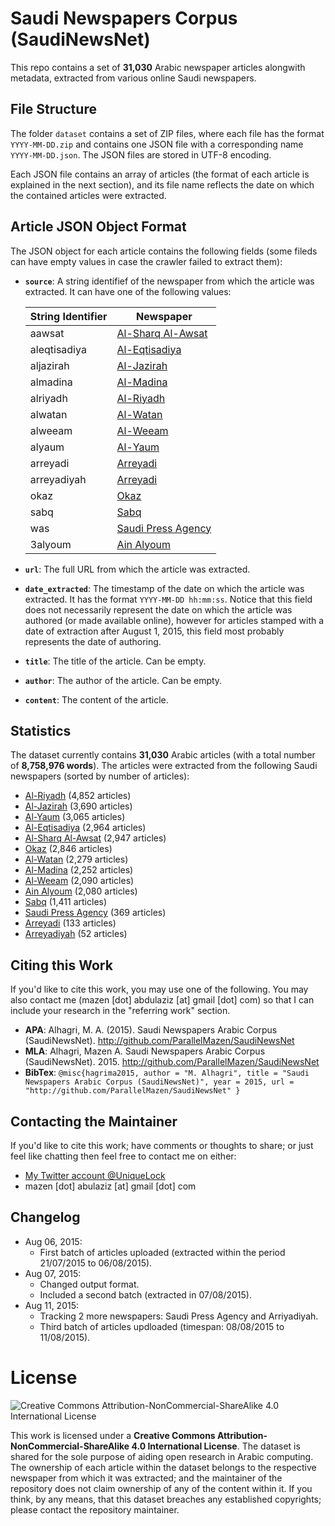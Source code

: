 # Saudi Newspapers Corpus (SaudiNewsNet)
This repo contains a set of **31,030** Arabic newspaper articles alongwith metadata, extracted from various online Saudi newspapers.

File Structure
--------------
The folder `dataset` contains a set of ZIP files, where each file has the format `YYYY-MM-DD.zip` and contains one JSON file with a corresponding name `YYYY-MM-DD.json`. The JSON files are stored in UTF-8 encoding.

Each JSON file contains an array of articles (the format of each article is explained in the next section), and its file name reflects the date on which the contained articles were extracted.

Article JSON Object Format
--------------------------
The JSON object for each article contains the following fields (some fileds can have empty values in case the crawler failed to extract them):

 - **`source`**: A string identifief of the newspaper from which the article was extracted. It can have one of the following values:

    | String Identifier  | Newspaper |
    | ------------------ | --------- |
    | aawsat | [Al-Sharq Al-Awsat](http://aawsat.com/) |
    | aleqtisadiya | [Al-Eqtisadiya](http://aleqt.com/) |
    | aljazirah | [Al-Jazirah](http://al-jazirah.com/) |
    | almadina | [Al-Madina](http://www.al-madina.com/) |
    | alriyadh | [Al-Riyadh](http://www.alriyadh.com/) |
    | alwatan | [Al-Watan](http://alwatan.com.sa/) |
    | alweeam | [Al-Weeam](http://alweeam.com.sa/) |
    | alyaum | [Al-Yaum](http://alyaum.com/)  |
    | arreyadi | [Arreyadi](http://www.arreyadi.com.sa/) |
    | arreyadiyah | [Arreyadi](http://www.arreyadiyah.com/) |
    | okaz | [Okaz](http://www.okaz.com.sa/) |
    | sabq | [Sabq](http://sabq.org/) |
    | was | [Saudi Press Agency](http://www.spa.gov.sa/) |
    | 3alyoum | [Ain Alyoum](http://3alyoum.com/) |

 - **`url`**: The full URL from which the article was extracted.
 - **`date_extracted`**: The timestamp of the date on which the article was extracted. It has the format `YYYY-MM-DD hh:mm:ss`. Notice that this field does not necessarily represent the date on which the article was authored (or made available online), however for articles stamped with a date of extraction after August 1, 2015, this field most probably represents the date of authoring.
 - **`title`**: The title of the article. Can be empty.
 - **`author`**: The author of the article. Can be empty.
 - **`content`**: The content of the article.

Statistics
----------
The dataset currently contains **31,030** Arabic articles (with a total number of **8,758,976 words**). The articles were extracted from the following Saudi newspapers (sorted by number of articles):

 - [Al-Riyadh](http://www.alriyadh.com/) (4,852 articles)
 - [Al-Jazirah](http://al-jazirah.com/) (3,690 articles)
 - [Al-Yaum](http://alyaum.com/) (3,065 articles)
 - [Al-Eqtisadiya](http://aleqt.com/) (2,964 articles)
 - [Al-Sharq Al-Awsat](http://aawsat.com/) (2,947 articles)
 - [Okaz](http://www.okaz.com.sa/) (2,846 articles)
 - [Al-Watan](http://alwatan.com.sa/) (2,279 articles)
 - [Al-Madina](http://www.al-madina.com/) (2,252 articles)
 - [Al-Weeam](http://alweeam.com.sa/) (2,090 articles)
 - [Ain Alyoum](http://3alyoum.com/) (2,080 articles)
 - [Sabq](http://sabq.org/) (1,411 articles)
 - [Saudi Press Agency](http://www.spa.gov.sa) (369 articles)
 - [Arreyadi](http://www.arreyadi.com.sa/) (133 articles)
 - [Arreyadiyah](http://www.arreyadiyah.com/) (52 articles)

Citing this Work
------------------
If you'd like to cite this work, you may use one of the following. You may also contact me (mazen [dot] abdulaziz [at] gmail [dot] com) so that I can include your research in the "referring work" section.

 - **APA**: Alhagri, M. A. (2015). Saudi Newspapers Arabic Corpus (SaudiNewsNet). http://github.com/ParallelMazen/SaudiNewsNet
 - **MLA**: Alhagri, Mazen A. Saudi Newspapers Arabic Corpus (SaudiNewsNet). 2015. http://github.com/ParallelMazen/SaudiNewsNet
 - **BibTex**: 
  `@misc{hagrima2015,
  author = "M. Alhagri",
  title = "Saudi Newspapers Arabic Corpus (SaudiNewsNet)",
  year = 2015,
  url = "http://github.com/ParallelMazen/SaudiNewsNet"
  }`

Contacting the Maintainer
-------------------------
If you'd like to cite this work; have comments or thoughts to share; or just feel like chatting then feel free to contact me on either:

 - [My Twitter account @UniqueLock](https://twitter.com/uniquelock)
 - mazen [dot] abulaziz [at] gmail [dot] com

Changelog
---------
 - Aug 06, 2015: 
   - First batch of articles uploaded (extracted within the period 21/07/2015 to 06/08/2015).
 - Aug 07, 2015:
   - Changed output format.
   - Included a second batch (extracted in 07/08/2015).
 - Aug 11, 2015:
   - Tracking 2 more newspapers: Saudi Press Agency and Arriyadiyah.
   - Third batch of articles updloaded (timespan: 08/08/2015 to 11/08/2015).

# License
![Creative Commons Attribution-NonCommercial-ShareAlike 4.0 International License](https://i.creativecommons.org/l/by-nc-sa/4.0/88x31.png)

This work is licensed under a **Creative Commons Attribution-NonCommercial-ShareAlike 4.0 International License**. The dataset is shared for the sole purpose of aiding open research in Arabic computing. The ownership of each article within the dataset belongs to the respective newspaper from which it was extracted; and the maintainer of the repository does not claim ownership of any of the content within it. If you think, by any means, that this dataset breaches any established copyrights; please contact the repository maintainer.




